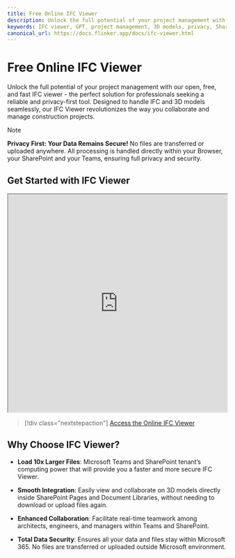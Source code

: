```yaml
---
title: Free Online IFC Viewer
description: Unlock the full potential of your project management with our open, free, and fast IFC viewer - the perfect solution for professionals seeking a reliable and privacy-first tool.
keywords: IFC viewer, GPT, project management, 3D models, privacy, SharePoint, Microsoft Teams
canonical_url: https://docs.flinker.app/docs/ifc-viewer.html
---
```


# Free Online IFC Viewer

Unlock the full potential of your project management with our open, free, and fast IFC viewer - the perfect solution for professionals seeking a reliable and privacy-first tool. Designed to handle IFC and 3D models seamlessly, our IFC Viewer revolutionizes the way you collaborate and manage construction projects.

> [!NOTE]
> **Privacy First: Your Data Remains Secure!**
> No files are transferred or uploaded anywhere. All processing is handled directly within your Browser, your SharePoint and your Teams, ensuring full privacy and security.

## Get Started with IFC Viewer

<iframe src="https://viewer.flinker.app/" width="100%" height="500px"></iframe>

> [!div class="nextstepaction"]
> [Access the Online IFC Viewer](https://viewer.flinker.app/)

## Why Choose IFC Viewer? 

- **Load 10x Larger Files**:
  Microsoft Teams and SharePoint tenant’s computing power that will provide you a faster and more secure IFC Viewer.  

- **Smooth Integration**:
Easily view and collaborate on 3D models directly inside SharePoint Pages and Document Libraries, without needing to download or upload files again.  

- **Enhanced Collaboration**: Facilitate real-time teamwork among architects, engineers, and managers within Teams and SharePoint.  

- **Total Data Security**: Ensures all your data and files stay within Microsoft 365. No files are transferred or uploaded outside Microsoft environment. 
